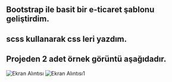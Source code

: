 ## Bootstrap ile basit bir e-ticaret şablonu geliştirdim.

## scss kullanarak css leri yazdım.

## Projeden 2 adet örnek görüntü aşağıdadır.

![Ekran Alıntısı](https://user-images.githubusercontent.com/43342664/184669602-23739148-4013-44b1-99fa-a3dfc0fe14f9.PNG)
![Ekran Alıntısı1](https://user-images.githubusercontent.com/43342664/184669622-c0496c5f-9f6a-4a72-b46f-0e9385d636b0.PNG)
